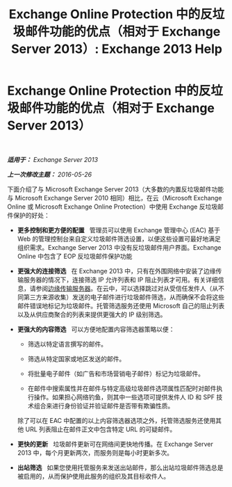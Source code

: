 ﻿---
title: 'Exchange Online Protection 中的反垃圾邮件功能的优点（相对于 Exchange Server 2013）: Exchange 2013 Help'
TOCTitle: Exchange Online Protection 中的反垃圾邮件功能的优点（相对于 Exchange Server 2013）
ms:assetid: 00e37a3c-3fbc-488f-bdad-d52a3c80fd72
ms:mtpsurl: https://technet.microsoft.com/zh-cn/library/JJ673032(v=EXCHG.150)
ms:contentKeyID: 50489825
ms.date: 01/11/2018
mtps_version: v=EXCHG.150
ms.translationtype: HT
---

# Exchange Online Protection 中的反垃圾邮件功能的优点（相对于 Exchange Server 2013）

 

_**适用于：** Exchange Server 2013_

_**上一次修改主题：** 2016-05-26_

下面介绍了与 Microsoft Exchange Server 2013（大多数的内置反垃圾邮件功能与 Microsoft Exchange Server 2010 相同）相比，在云（Microsoft Exchange Online 或 Microsoft Exchange Online Protection）中使用 Exchange 反垃圾邮件保护的好处：

  - **更多控制和更方便的配置**   管理员可以使用 Exchange 管理中心 (EAC) 基于 Web 的管理控制台来自定义垃圾邮件筛选设置，以便这些设置可最好地满足组织需求。Exchange Server 2013 中没有反垃圾邮件用户界面。Exchange Online 中包含了 EOP 反垃圾邮件保护功能

  - **更强大的连接筛选**   在 Exchange 2013 中，只有在外围网络中安装了边缘传输服务器的情况下，连接筛选 IP 允许列表和 IP 阻止列表才可用。有关详细信息，请参阅[边缘传输服务器](edge-transport-servers-exchange-2013-help.md)。在云中，可以选择跳过对从受信任发件人（从不同第三方来源收集）发送的电子邮件进行垃圾邮件筛选，从而确保不会将这些邮件错误地标记为垃圾邮件。托管筛选服务还使用 Microsoft 自己的阻止列表以及从供应商聚合的列表来提供更强大的 IP 级别筛选。

  - **更强大的内容筛选**   可以方便地配置内容筛选器策略以便：
    
      - 筛选以特定语言撰写的邮件。
    
      - 筛选从特定国家或地区发送的邮件。
    
      - 将批量电子邮件（如广告和市场营销电子邮件）标记为垃圾邮件。
    
      - 在邮件中搜索属性并在邮件与特定高级垃圾邮件选项属性匹配时对邮件执行操作。如果担心网络钓鱼，则其中一些选项可提供发件人 ID 和 SPF 技术组合来进行身份验证并验证邮件是否带有欺骗性质。
    
    除了可以在 EAC 中配置的以上内容筛选器选项之外，托管筛选服务还使用其他 URL 列表阻止在邮件正文中包含特定 URL 的可疑邮件。

  - **更快的更新**   垃圾邮件更新可在网络间更快地传播。在 Exchange Server 2013 中，每个月更新两次，而服务则是每小时更新多次。

  - **出站筛选**   如果您使用托管服务来发送出站邮件，那么出站垃圾邮件筛选总是被启用的，从而保护使用此服务的组织及其目标收件人。

